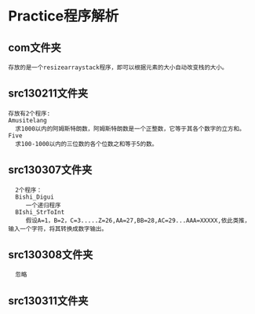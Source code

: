 # Practice程序解析

## com文件夹

	存放的是一个resizearraystack程序，即可以根据元素的大小自动改变栈的大小。

## src130211文件夹

	存放有2个程序:
	Amusitelang
	  求1000以内的阿姆斯特朗数，阿姆斯特朗数是一个正整数，它等于其各个数字的立方和。
	Five 
      求100-1000以内的三位数的各个位数之和等于5的数。

## src130307文件夹

	  2个程序：
	  Bishi_Digui
	     一个递归程序
	  BIshi_StrToInt
	     假设A=1，B=2，C=3.....Z=26,AA=27,BB=28,AC=29...AAA=XXXXX,依此类推，输入一个字符，将其转换成数字输出。

## src130308文件夹

	  忽略

## src130311文件夹


	  
